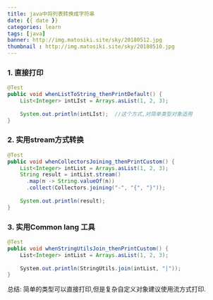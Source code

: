 ```yaml
---
title: java中将列表转换成字符串
date: {{ date }}
categories: learn
tags: [java]
banner: http://img.matosiki.site/sky/20180512.jpg
thumbnail : http://img.matosiki.site/sky/20180510.jpg
---
```


### 1. 直接打印
```java
@Test
public void whenListToString_thenPrintDefault() {
    List<Integer> intLIst = Arrays.asList(1, 2, 3);
  
    System.out.println(intLIst);  //这个方式,对简单类型对象适用
}
```

### 2. 实用**stream**方式转换
```java
@Test
public void whenCollectorsJoining_thenPrintCustom() {
    List<Integer> intList = Arrays.asList(1, 2, 3);
    String result = intList.stream()
      .map(n -> String.valueOf(n))
      .collect(Collectors.joining("-", "{", "}"));
  
    System.out.println(result);
}
```

### 3. 实用**Common lang** 工具
```java
@Test
public void whenStringUtilsJoin_thenPrintCustom() {
    List<Integer> intList = Arrays.asList(1, 2, 3);
  
    System.out.println(StringUtils.join(intList, "|"));
}
```
总结: 简单的类型可以直接打印,但是复杂自定义对象建议使用流方式打印.